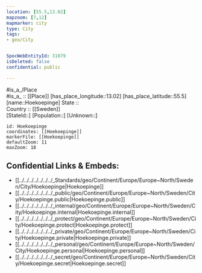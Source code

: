 ```yaml
---
location: [55.5,13.02] 
mapzoom: [7,12] 
mapmarker: city 
type: City
tags:
- geo/City


SpocWebEntityId: 31079
isDeleted: false
confidential: public

---
```

#is_a_/Place  
#is_a_ :: [[Place]] 
[has_place_longitude::13.02] 
[has_place_latitude::55.5] 
[name::Hoekoepinge] 
State ::  
Country :: [[Sweden]]  
[StateId::] 
[Population::] 
[Unknown::] 


```leaflet
id: Hoekoepinge
coordinates: [[Hoekoepinge]] 
markerFile: [[Hoekoepinge]] 
defaultZoom: 11 
maxZoom: 18
```


## Confidential Links & Embeds: 
- [[../../../../../../../_Standards/geo/Continent/Europe/Europe~North/Sweden/City/Hoekoepinge|Hoekoepinge]] 
- [[../../../../../../../_public/geo/Continent/Europe/Europe~North/Sweden/City/Hoekoepinge.public|Hoekoepinge.public]] 
- [[../../../../../../../_internal/geo/Continent/Europe/Europe~North/Sweden/City/Hoekoepinge.internal|Hoekoepinge.internal]] 
- [[../../../../../../../_protect/geo/Continent/Europe/Europe~North/Sweden/City/Hoekoepinge.protect|Hoekoepinge.protect]] 
- [[../../../../../../../_private/geo/Continent/Europe/Europe~North/Sweden/City/Hoekoepinge.private|Hoekoepinge.private]] 
- [[../../../../../../../_personal/geo/Continent/Europe/Europe~North/Sweden/City/Hoekoepinge.personal|Hoekoepinge.personal]] 
- [[../../../../../../../_secret/geo/Continent/Europe/Europe~North/Sweden/City/Hoekoepinge.secret|Hoekoepinge.secret]] 
